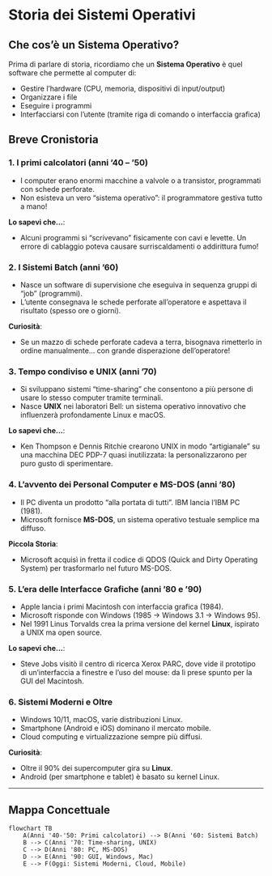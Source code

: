 # Storia dei Sistemi Operativi

## Che cos’è un Sistema Operativo?
Prima di parlare di storia, ricordiamo che un **Sistema Operativo** è quel software che permette al computer di:

- Gestire l’hardware (CPU, memoria, dispositivi di input/output)
- Organizzare i file
- Eseguire i programmi
- Interfacciarsi con l’utente (tramite riga di comando o interfaccia grafica)

## Breve Cronistoria

### 1. I primi calcolatori (anni ’40 – ’50)

- I computer erano enormi macchine a valvole o a transistor, programmati con schede perforate.
- Non esisteva un vero “sistema operativo”: il programmatore gestiva tutto a mano!

**Lo sapevi che...**:  

- Alcuni programmi si “scrivevano” fisicamente con cavi e levette. Un errore di cablaggio poteva causare surriscaldamenti o addirittura fumo!

### 2. I Sistemi Batch (anni ’60)

- Nasce un software di supervisione che eseguiva in sequenza gruppi di “job” (programmi).
- L’utente consegnava le schede perforate all’operatore e aspettava il risultato (spesso ore o giorni).

**Curiosità**:  

- Se un mazzo di schede perforate cadeva a terra, bisognava rimetterlo in ordine manualmente… con grande disperazione dell’operatore!

### 3. Tempo condiviso e UNIX (anni ’70)

- Si sviluppano sistemi “time-sharing” che consentono a più persone di usare lo stesso computer tramite terminali.
- Nasce **UNIX** nei laboratori Bell: un sistema operativo innovativo che influenzerà profondamente Linux e macOS.

**Lo sapevi che...**:  

- Ken Thompson e Dennis Ritchie crearono UNIX in modo “artigianale” su una macchina DEC PDP-7 quasi inutilizzata: la personalizzarono per puro gusto di sperimentare.

### 4. L’avvento dei Personal Computer e MS-DOS (anni ’80)

- Il PC diventa un prodotto “alla portata di tutti”. IBM lancia l’IBM PC (1981).
- Microsoft fornisce **MS-DOS**, un sistema operativo testuale semplice ma diffuso.

**Piccola Storia**:

- Microsoft acquisì in fretta il codice di QDOS (Quick and Dirty Operating System) per trasformarlo nel futuro MS-DOS.

### 5. L’era delle Interfacce Grafiche (anni ’80 e ’90)

- Apple lancia i primi Macintosh con interfaccia grafica (1984).
- Microsoft risponde con Windows (1985 -> Windows 3.1 -> Windows 95).
- Nel 1991 Linus Torvalds crea la prima versione del kernel **Linux**, ispirato a UNIX ma open source.

**Lo sapevi che...**:

- Steve Jobs visitò il centro di ricerca Xerox PARC, dove vide il prototipo di un’interfaccia a finestre e l’uso del mouse: da lì prese spunto per la GUI del Macintosh.

### 6. Sistemi Moderni e Oltre

- Windows 10/11, macOS, varie distribuzioni Linux.  
- Smartphone (Android e iOS) dominano il mercato mobile.  
- Cloud computing e virtualizzazione sempre più diffusi.

**Curiosità**:

- Oltre il 90% dei supercomputer gira su **Linux**.  
- Android (per smartphone e tablet) è basato su kernel Linux.

---

## Mappa Concettuale

```mermaid
flowchart TB
    A(Anni '40-'50: Primi calcolatori) --> B(Anni '60: Sistemi Batch)
    B --> C(Anni '70: Time-sharing, UNIX)
    C --> D(Anni '80: PC, MS-DOS)
    D --> E(Anni '90: GUI, Windows, Mac)
    E --> F(Oggi: Sistemi Moderni, Cloud, Mobile)
```

